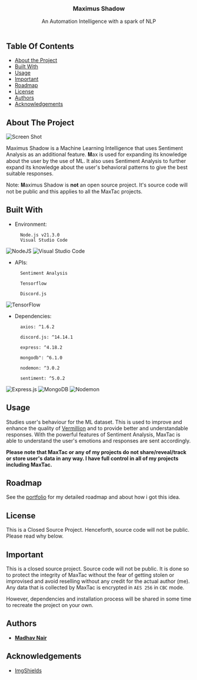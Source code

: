 <br/>
<p align="center">

  <h3 align="center">Maximus Shadow</h3>

  <p align="center">
    An Automation Intelligence with a spark of NLP
    <br/>
    <br/>
  </p>
</p>



## Table Of Contents

* [About the Project](#about-the-project)
* [Built With](#built-with)
* [Usage](#usage)
* [Important](#important)
* [Roadmap](#roadmap)
* [License](#license)
* [Authors](#authors)
* [Acknowledgements](#acknowledgements)

## About The Project

![Screen Shot](images/screenshot.png)

Maximus Shadow is a Machine Learning Intelligence that uses Sentiment Analysis as an additional feature. 𝐌ax is used for expanding its knowledge about the user by the use of ML. It also uses Sentiment Analysis to further expand its knowledge about the user's behavioral patterns to give the best suitable responses.

Note: 𝐌aximus Shadow is **not** an open source project. It's source code will not be public and this applies to all the MaxTac projects.

## Built With

- Environment:

        Node.js v21.3.0
        Visual Studio Code
![NodeJS](https://img.shields.io/badge/node.js-6DA55F?style=for-the-badge&logo=node.js&logoColor=white)
![Visual Studio Code](https://img.shields.io/badge/Visual%20Studio%20Code-0078d7.svg?style=for-the-badge&logo=visual-studio-code&logoColor=white)

- APIs:
  
        Sentiment Analysis

        Tensorflow

        Discord.js

![TensorFlow](https://img.shields.io/badge/TensorFlow-%23FF6F00.svg?style=for-the-badge&logo=TensorFlow&logoColor=white)

- Dependencies:

        axios: ^1.6.2

        discord.js: ^14.14.1

        express: ^4.18.2

        mongodb": ^6.1.0

        nodemon: ^3.0.2

        sentiment: ^5.0.2
![Express.js](https://img.shields.io/badge/express.js-%23404d59.svg?style=for-the-badge&logo=express&logoColor=%2361DAFB)
![MongoDB](https://img.shields.io/badge/MongoDB-%234ea94b.svg?style=for-the-badge&logo=mongodb&logoColor=white)
![Nodemon](https://img.shields.io/badge/NODEMON-%23323330.svg?style=for-the-badge&logo=nodemon&logoColor=%BBDEAD)

## Usage
Studies user's behaviour for the ML dataset. This is used to improve and enhance the quality of [Vermillion](https://github.com/theoneandonlyshadow/Scarlett-Vermillion/) and to provide better and understandable responses.
With the powerful features of Sentiment Analysis, MaxTac is able to understand the user's emotions and responses are sent accordingly.

**Please note that MaxTac or any of my projects do not share/reveal/track or store user's data in any way. I have full control in all of my projects including MaxTac.**

## Roadmap

See the [portfolio](https://theoneandonlyshadow.github.io/madhav.github.io/) for my detailed roadmap and about how i got this idea.

## License

This is a Closed Source Project. Henceforth, source code will not be public. Please read why below.

## Important

This is a closed source project. Source code will not be public. It is done so to protect the integrity of MaxTac without the fear of getting stolen or improvised and avoid reselling without any credit for the actual author (me). Any data that is collected by MaxTac is encrypted in `AES 256` in `CBC` mode.

However, dependencies and installation process will be shared in some time to recreate the project on your own.

## Authors

* **[Madhav Nair](https://github.com/theoneandonlyshadow/)**

## Acknowledgements

* [ImgShields](https://shields.io/)
